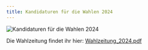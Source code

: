 ```yaml
---
title: Kandidaturen für die Wahlen 2024
---
```

![Kandidaturen für die Wahlen 2024](https://github.com/P4sca1/th-koeln-was/assets/162597180/d24f3661-13de-48b4-98ca-dda1919e9415)


Die Wahlzeitung findet ihr hier: 
[Wahlzeitung_2024.pdf](https://github.com/P4sca1/th-koeln-was/files/15189122/Wahlzeitung_240502.pdf)
